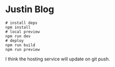 # Justin Blog

```
# install deps
npm install
# local preview
npm run dev
# deploy
npm run build
npm run preview
```
I think the hosting service will update on git push.
